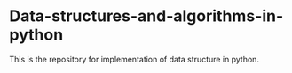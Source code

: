 # Data-structures-and-algorithms-in-python
This is the repository for implementation of data structure in python.
